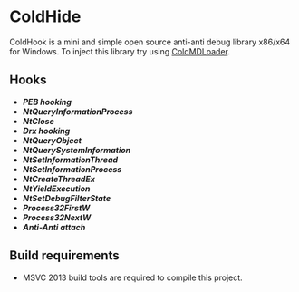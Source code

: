 # ColdHide

ColdHook is a mini and simple open source anti-anti debug library x86/x64 for Windows.
To inject this library try using [ColdMDLoader](https://github.com/Rat431/ColdMDLoader).

## Hooks
 - ***PEB hooking***
 - ***NtQueryInformationProcess***
 - ***NtClose***
 - ***Drx hooking***
 - ***NtQueryObject***
 - ***NtQuerySystemInformation***
 - ***NtSetInformationThread***
 - ***NtSetInformationProcess***
 - ***NtCreateThreadEx***
 - ***NtYieldExecution***
 - ***NtSetDebugFilterState***
 - ***Process32FirstW***
 - ***Process32NextW***
 - ***Anti-Anti attach***
  

## Build requirements
- MSVC 2013 build tools are required to compile this project.